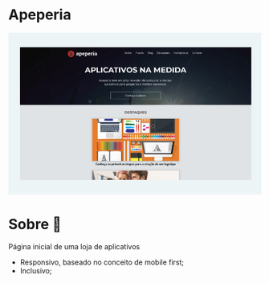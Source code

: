 <h1>Apeperia</h1>
<img src="desktop-screenshot.png">

<br>
<h1>Sobre &#128278;</h1>
<p>Página inicial de uma loja de aplicativos</p>
  <ul>
    <li>Responsivo, baseado no conceito de mobile first;</li>
    <li>Inclusivo;</li>
  </ul>
